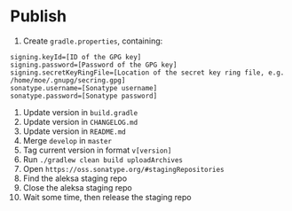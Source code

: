 # Publish

1. Create `gradle.properties`, containing:
```
signing.keyId=[ID of the GPG key]
signing.password=[Password of the GPG key]
signing.secretKeyRingFile=[Location of the secret key ring file, e.g. /home/moe/.gnupg/secring.gpg]
sonatype.username=[Sonatype username]
sonatype.password=[Sonatype password]
```
1. Update version in `build.gradle`
1. Update version in `CHANGELOG.md`
1. Update version in `README.md`
1. Merge `develop` in `master`
1. Tag current version in format `v[version]`
1. Run `./gradlew clean build uploadArchives`
1. Open `https://oss.sonatype.org/#stagingRepositories`
1. Find the aleksa staging repo
1. Close the aleksa staging repo
1. Wait some time, then release the staging repo
